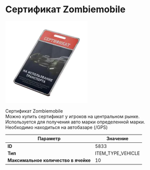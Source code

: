 # Сертификат Zombiemobile

![Item Image](../img/5833.webp?raw=true)

Сертификат Zombiemobile<br>Можно купить сертификат у игроков на центральном рынке.<br>Используется для получения авто марки определенной марки.<br>Необходимо находиться на автобазаре (/GPS)


| Параметр | Значение |
|----------|----------|
| **ID** | 5833 |
| **Тип** | ITEM_TYPE_VEHICLE |
| **Максимальное количество в ячейке** | 10 |

